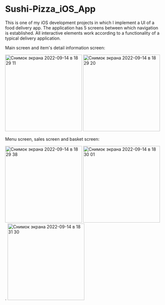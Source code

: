 # Sushi-Pizza_iOS_App
This is one of my iOS development projects in which I implement a UI of a food delivery app. The application has 5 screens between which navigation is established. All interactive elements work according to a functionality of a typical delivery application.

Main screen and item's detail information screen:

<img width="250" alt="Снимок экрана 2022-09-14 в 18 29 11" src="https://user-images.githubusercontent.com/113179175/191572766-86d99b09-b44e-4b8c-8b04-1848d816961f.png"> <img width="250" alt="Снимок экрана 2022-09-14 в 18 29 20" src="https://user-images.githubusercontent.com/113179175/191572925-fe119fb4-7150-4ca4-ba49-5127feddd383.png">

Menu screen, sales screen and basket screen:

<img width="250" alt="Снимок экрана 2022-09-14 в 18 29 38" src="https://user-images.githubusercontent.com/113179175/191573132-ce6b291d-c849-4875-bdf3-37ce9ce908c3.png">   <img width="250" alt="Снимок экрана 2022-09-14 в 18 30 01" src="https://user-images.githubusercontent.com/113179175/191573154-dd5c752e-2063-4f4e-98e0-511ad45a3e2d.png">.  <img width="250" alt="Снимок экрана 2022-09-14 в 18 31 30" src="https://user-images.githubusercontent.com/113179175/191573159-75a1eca7-7ae7-4512-855b-f3d2e32eb76b.png">
